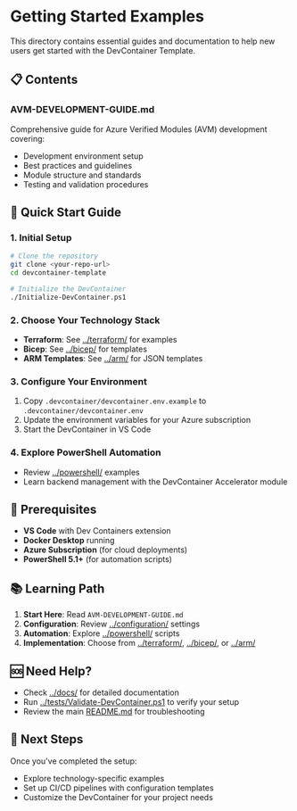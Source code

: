 # Getting Started Examples

This directory contains essential guides and documentation to help new users get started with the DevContainer Template.

## 📋 Contents

### AVM-DEVELOPMENT-GUIDE.md
Comprehensive guide for Azure Verified Modules (AVM) development covering:
- Development environment setup
- Best practices and guidelines
- Module structure and standards
- Testing and validation procedures

## 🚀 Quick Start Guide

### 1. Initial Setup
```bash
# Clone the repository
git clone <your-repo-url>
cd devcontainer-template

# Initialize the DevContainer
./Initialize-DevContainer.ps1
```

### 2. Choose Your Technology Stack
- **Terraform**: See [../terraform/](../terraform/) for examples
- **Bicep**: See [../bicep/](../bicep/) for templates
- **ARM Templates**: See [../arm/](../arm/) for JSON templates

### 3. Configure Your Environment
1. Copy `.devcontainer/devcontainer.env.example` to `.devcontainer/devcontainer.env`
2. Update the environment variables for your Azure subscription
3. Start the DevContainer in VS Code

### 4. Explore PowerShell Automation
- Review [../powershell/](../powershell/) examples
- Learn backend management with the DevContainer Accelerator module

## 🔧 Prerequisites

- **VS Code** with Dev Containers extension
- **Docker Desktop** running
- **Azure Subscription** (for cloud deployments)
- **PowerShell 5.1+** (for automation scripts)

## 📚 Learning Path

1. **Start Here**: Read `AVM-DEVELOPMENT-GUIDE.md`
2. **Configuration**: Review [../configuration/](../configuration/) settings
3. **Automation**: Explore [../powershell/](../powershell/) scripts
4. **Implementation**: Choose from [../terraform/](../terraform/), [../bicep/](../bicep/), or [../arm/](../arm/)

## 🆘 Need Help?

- Check [../docs/](../docs/) for detailed documentation
- Run [../tests/Validate-DevContainer.ps1](../tests/Validate-DevContainer.ps1) to verify your setup
- Review the main [README.md](../../README.md) for troubleshooting

## 🔗 Next Steps

Once you've completed the setup:
- Explore technology-specific examples
- Set up CI/CD pipelines with configuration templates
- Customize the DevContainer for your project needs
